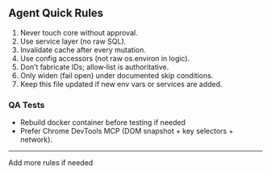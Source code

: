
## Agent Quick Rules

1. Never touch core without approval.
2. Use service layer (no raw SQL). 
3. Invalidate cache after every mutation.
4. Use config accessors (not raw os.environ in logic).
5. Don’t fabricate IDs; allow‑list is authoritative.
6. Only widen (fail open) under documented skip conditions.
7. Keep this file updated if new env vars or services are added.

### QA Tests
- Rebuild docker container before testing if needed
- Prefer Chrome DevTools MCP (DOM snapshot + key selectors + network).

---
Add more rules if needed